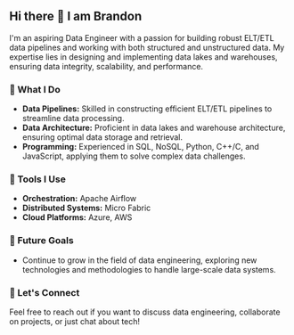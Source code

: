 ## Hi there 👋 I am Brandon

I'm an aspiring Data Engineer with a passion for building robust ELT/ETL data pipelines and working with both structured and unstructured data. My expertise lies in designing and implementing data lakes and warehouses, ensuring data integrity, scalability, and performance.

### 🌟 What I Do
- **Data Pipelines:** Skilled in constructing efficient ELT/ETL pipelines to streamline data processing.
- **Data Architecture:** Proficient in data lakes and warehouse architecture, ensuring optimal data storage and retrieval.
- **Programming:** Experienced in SQL, NoSQL, Python, C++/C, and JavaScript, applying them to solve complex data challenges.

### 🔧 Tools I Use
- **Orchestration:** Apache Airflow
- **Distributed Systems:** Micro Fabric
- **Cloud Platforms:** Azure, AWS

### 🎯 Future Goals
- Continue to grow in the field of data engineering, exploring new technologies and methodologies to handle large-scale data systems.

### 💬 Let's Connect
Feel free to reach out if you want to discuss data engineering, collaborate on projects, or just chat about tech!

<!--
**BinhNg2910/BinhNg2910** is a ✨ _special_ ✨ repository because its `README.md` (this file) appears on your GitHub profile.

Here are some ideas to get you started:

- 🔭 I’m currently working on ...
- 🌱 I’m currently learning ...
- 👯 I’m looking to collaborate on ...
- 🤔 I’m looking for help with ...
- 💬 Ask me about ...
- 📫 How to reach me: ...
- 😄 Pronouns: ...
- ⚡ Fun fact: ...
-->

